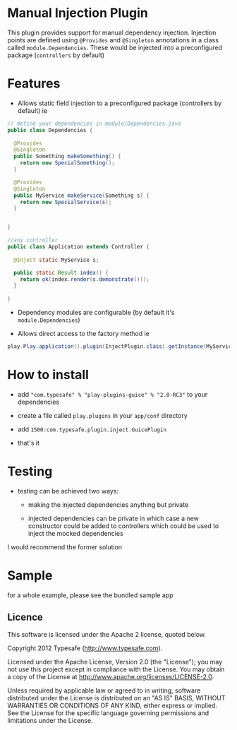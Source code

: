 # Manual Injection Plugin

This plugin provides support for manual dependency injection. Injection points are defined using ```@Provides``` and ```@Singleton``` annotations in a class called ```module.Dependencies```. 
These would be injected into a preconfigured package (```controllers``` by default)

# Features

* Allows static field injection to a preconfigured package (controllers by default) ie

```java
// define your dependencies in module/Dependencies.java
public class Dependencies {
  
  @Provides 
  @Singleton
  public Something makeSomething() { 
    return new SpecialSomething();
  }

  @Provides 
  @Singleton
  public MyService makeService(Something s) {
    return new SpecialService(s);
  }


}
```

```java
//any controller
public class Application extends Controller {
  
  @Inject static MyService s;

  public static Result index() {
    return ok(index.render(s.demonstrate()));
  }
  
}

```


* Dependency modules are configurable (by default it's ```module.Dependencies```)

* Allows direct access to the factory method ie 

```java 
play.Play.application().plugin(InjectPlugin.class).getInstance(MyServiceInterface.class)
```

# How to install

* add 
```"com.typesafe" % "play-plugins-guice" % "2.0-RC3"``` to your dependencies

* create a file called ```play.plugins``` in your ```app/conf``` directory

* add ```1500:com.typesafe.plugin.inject.GuicePlugin```

* that's it

# Testing

* testing can be achieved two ways:

  * making the injected dependencies anything but private

  * injected dependencies can be private in which case a new constructor could be added to controllers which could be used to inject the mocked dependencies

I would recommend the former solution

# Sample

for a whole example, please see the bundled sample app


## Licence

This software is licensed under the Apache 2 license, quoted below.

Copyright 2012 Typesafe (http://www.typesafe.com).

Licensed under the Apache License, Version 2.0 (the "License"); you may not use this project except in compliance with the License. You may obtain a copy of the License at http://www.apache.org/licenses/LICENSE-2.0.

Unless required by applicable law or agreed to in writing, software distributed under the License is distributed on an "AS IS" BASIS, WITHOUT WARRANTIES OR CONDITIONS OF ANY KIND, either express or implied. See the License for the specific language governing permissions and limitations under the License.
